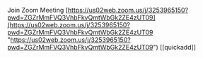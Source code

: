 
Join Zoom Meeting 
[https://us02web.zoom.us/j/3253965150?pwd=ZGZrMmFVQ3VhbFkvQmtWbGk2ZE4zUT09](https://us02web.zoom.us/j/3253965150?pwd=ZGZrMmFVQ3VhbFkvQmtWbGk2ZE4zUT09 "https://us02web.zoom.us/j/3253965150?pwd=ZGZrMmFVQ3VhbFkvQmtWbGk2ZE4zUT09")
[[quickadd]]